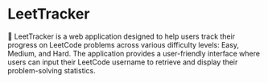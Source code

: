 # LeetTracker
🌟 LeetTracker is a web application designed to help users track their progress on LeetCode problems across various difficulty levels: Easy, Medium, and Hard. The application provides a user-friendly interface where users can input their LeetCode username to retrieve and display their problem-solving statistics.
